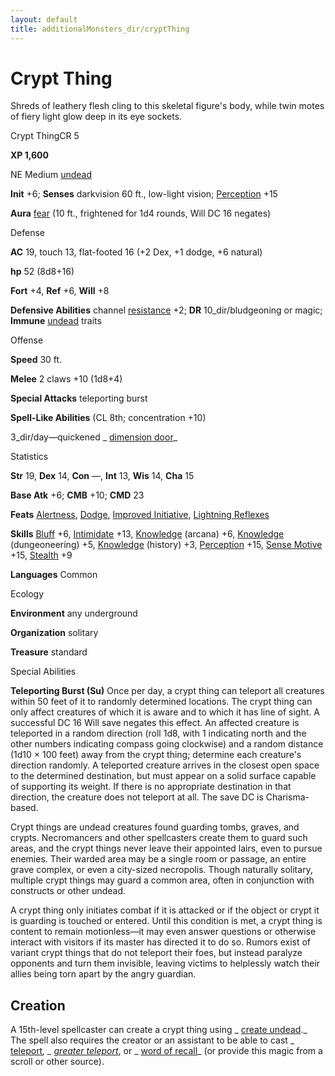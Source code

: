 ```yaml
---
layout: default
title: additionalMonsters_dir/cryptThing
---
```

# Crypt Thing

Shreds of leathery flesh cling to this skeletal figure's body, while twin motes of fiery light glow deep in its eye sockets.

Crypt ThingCR 5

**XP 1,600**

NE Medium [undead](../monsters_dir/creatureTypes#_undead)

**Init** +6; **Senses** darkvision 60 ft., low-light vision; [Perception](../additionalMonsters_dir/../skills_dir/perception#_perception) +15

**Aura** [fear](../monsters_dir/universalMonsterRules#_fear-(su-or-sp)) (10 ft., frightened for 1d4 rounds, Will DC 16 negates)

Defense

**AC** 19, touch 13, flat-footed 16 (+2 Dex, +1 dodge, +6 natural)

**hp** 52 (8d8+16)

**Fort** +4, **Ref** +6, **Will** +8

**Defensive Abilities** channel [resistance](../monsters_dir/universalMonsterRules#_resistance) +2; **DR** 10_dir/bludgeoning or magic; **Immune** [undead](../monsters_dir/creatureTypes#_undead) traits

Offense

**Speed** 30 ft.

**Melee** 2 claws +10 (1d8+4)

**Special Attacks** teleporting burst

**Spell-Like Abilities** (CL 8th; concentration +10)

3_dir/day—quickened _ [dimension door](../additionalMonsters_dir/../spells_dir/dimensionDoor#_dimension-door)_

Statistics

**Str** 19, **Dex** 14, **Con** —, **Int** 13, **Wis** 14, **Cha** 15

**Base Atk** +6; **CMB** +10; **CMD** 23

**Feats** [Alertness](../additionalMonsters_dir/../feats#_alertness), [Dodge](../additionalMonsters_dir/../feats#_dodge), [Improved Initiative](../additionalMonsters_dir/../feats#_improved-initiative), [Lightning Reflexes](../additionalMonsters_dir/../feats#_lightning-reflexes)

**Skills** [Bluff](../additionalMonsters_dir/../skills_dir/bluff#_bluff) +6, [Intimidate](../additionalMonsters_dir/../skills_dir/intimidate#_intimidate) +13, [Knowledge](../additionalMonsters_dir/../skills_dir/knowledge#_knowledge) (arcana) +6, [Knowledge](../additionalMonsters_dir/../skills_dir/knowledge#_knowledge) (dungeoneering) +5, [Knowledge](../additionalMonsters_dir/../skills_dir/knowledge#_knowledge) (history) +3, [Perception](../additionalMonsters_dir/../skills_dir/perception#_perception) +15, [Sense Motive](../additionalMonsters_dir/../skills_dir/senseMotive#_sense-motive) +15, [Stealth](../additionalMonsters_dir/../skills_dir/stealth#_stealth) +9

**Languages** Common

Ecology

**Environment** any underground

**Organization** solitary

**Treasure** standard

Special Abilities

**Teleporting Burst (Su)** Once per day, a crypt thing can teleport all creatures within 50 feet of it to randomly determined locations. The crypt thing can only affect creatures of which it is aware and to which it has line of sight. A successful DC 16 Will save negates this effect. An affected creature is teleported in a random direction (roll 1d8, with 1 indicating north and the other numbers indicating compass going clockwise) and a random distance (1d10 × 100 feet) away from the crypt thing; determine each creature's direction randomly. A teleported creature arrives in the closest open space to the determined destination, but must appear on a solid surface capable of supporting its weight. If there is no appropriate destination in that direction, the creature does not teleport at all. The save DC is Charisma-based.

Crypt things are undead creatures found guarding tombs, graves, and crypts. Necromancers and other spellcasters create them to guard such areas, and the crypt things never leave their appointed lairs, even to pursue enemies. Their warded area may be a single room or passage, an entire grave complex, or even a city-sized necropolis. Though naturally solitary, multiple crypt things may guard a common area, often in conjunction with constructs or other undead.

A crypt thing only initiates combat if it is attacked or if the object or crypt it is guarding is touched or entered. Until this condition is met, a crypt thing is content to remain motionless—it may even answer questions or otherwise interact with visitors if its master has directed it to do so. Rumors exist of variant crypt things that do not teleport their foes, but instead paralyze opponents and turn them invisible, leaving victims to helplessly watch their allies being torn apart by the angry guardian.

## Creation

A 15th-level spellcaster can create a crypt thing using _ [create undead](../additionalMonsters_dir/../spells_dir/createUndead#_create-undead)._ The spell also requires the creator or an assistant to be able to cast _ [teleport](../additionalMonsters_dir/../spells_dir/teleport#_teleport)_, _ [greater teleport](../additionalMonsters_dir/../spells_dir/teleport#_teleport-greater)_, or _ [word of recall](../additionalMonsters_dir/../spells_dir/wordOfRecall#_word-of-recall)_ (or provide this magic from a scroll or other source).

